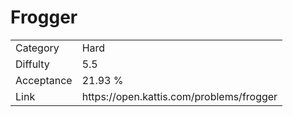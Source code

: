 # Frogger

<table>
    <tr>
        <td>Category</td>
        <td>Hard</td>
    </tr>
    <tr>
        <td>Diffulty</td>
        <td>5.5</td>
    </tr>
    <tr>
        <td>Acceptance</td>
        <td>21.93 %</td>
    </tr>
    <tr>
        <td>Link</td>
        <td>https://open.kattis.com/problems/frogger</td>
    </tr>
</table>